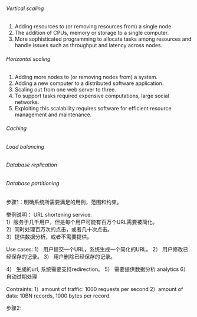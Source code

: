 

###### Vertical scaling  
1) Adding resources to (or removing resources from) a single node.  
2) The addition of CPUs, memory or storage to a single computer.  
3) More sophisticated programming to allocate tasks among resources and handle issues such as throughput and latency across nodes.   
###### Horizontal scaling  
1) Adding more nodes to (or removing nodes from) a system.  
2) Adding a new computer to a distributed software application.  
3) Scaling out from one web server to three.  
4) To support tasks required expensive computations, large social networks.  
5) Exploiting this scalability requires software for efficient resource management and maintenance.
###### Caching
###### Load balancing
###### Database replication
###### Database partitioning



步骤1：明确系统所需要满足的用例，范围和约束。

举例说明：
URL shortening service:  
1）服务于几千用户，但是每个用户可能有百万个URL需要被简化。  
2）同时处理百万次的点击，或者几十次点击。  
3）提供数据分析，或者不需要提供。  

Use cases:
1） 用户提交一个URL，系统生成一个简化的URL。
2） 用户修改已经保存的记录。
3） 用户删除已经保存的记录。

4） 生成的url, 系统需要支持redirection。
5） 需要提供数据分析 analytics
6） 自动过期处理

Contraints:
1）amount of traffic: 1000 requests per second 
2）amount of data: 10BN records, 1000 bytes per record.

步骤2: 
